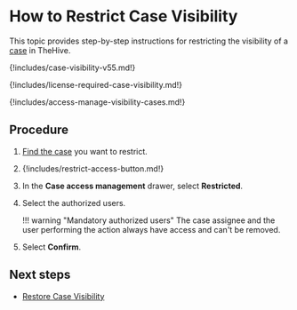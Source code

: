 # How to Restrict Case Visibility <!-- md:version 5.5 -->

This topic provides step-by-step instructions for restricting the visibility of a [case](../cases/about-cases.md#case-visibility) in TheHive.

{!includes/case-visibility-v55.md!}

{!includes/license-required-case-visibility.md!}

{!includes/access-manage-visibility-cases.md!}

<h2>Procedure</h2>

1. [Find the case](../cases/search-for-cases/find-a-case.md) you want to restrict.

2. {!includes/restrict-access-button.md!}

3. In the **Case access management** drawer, select **Restricted**.

4. Select the authorized users.

    !!! warning "Mandatory authorized users"
        The case assignee and the user performing the action always have access and can't be removed.

5. Select **Confirm**.

<h2>Next steps</h2>

* [Restore Case Visibility](restore-visibility-case.md)